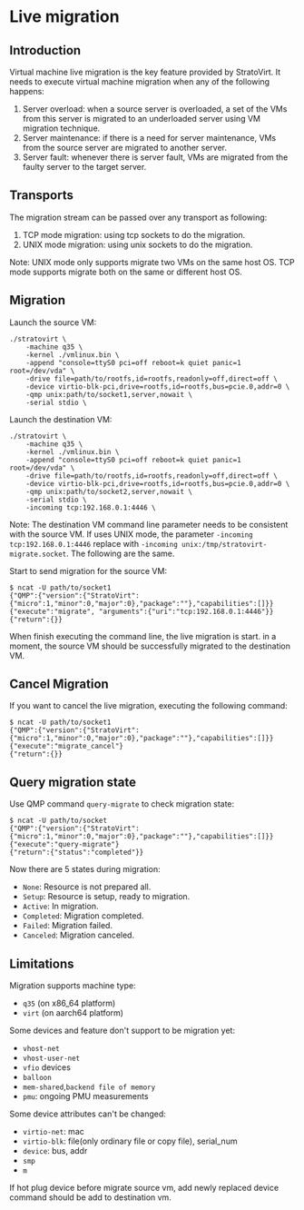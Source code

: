 # Live migration

## Introduction

Virtual machine live migration is the key feature provided by StratoVirt. It needs to execute virtual machine migration
when any of the following happens:
1. Server overload: when a source server is overloaded, a set of the VMs from this server is migrated to an underloaded
   server using VM migration technique.
2. Server maintenance: if there is a need for server maintenance, VMs from the source server are migrated to another server.
3. Server fault: whenever there is server fault, VMs are migrated from the faulty server to the target server.

## Transports

The migration stream can be passed over any transport as following:
1. TCP mode migration: using tcp sockets to do the migration.
2. UNIX mode migration: using unix sockets to do the migration.

Note: UNIX mode only supports migrate two VMs on the same host OS. TCP mode supports migrate both on the same or 
   different host OS.

## Migration

Launch the source VM:
```shell
./stratovirt \
    -machine q35 \
    -kernel ./vmlinux.bin \
    -append "console=ttyS0 pci=off reboot=k quiet panic=1 root=/dev/vda" \
    -drive file=path/to/rootfs,id=rootfs,readonly=off,direct=off \
    -device virtio-blk-pci,drive=rootfs,id=rootfs,bus=pcie.0,addr=0 \
    -qmp unix:path/to/socket1,server,nowait \
    -serial stdio \
```

Launch the destination VM:
```shell
./stratovirt \
    -machine q35 \
    -kernel ./vmlinux.bin \
    -append "console=ttyS0 pci=off reboot=k quiet panic=1 root=/dev/vda" \
    -drive file=path/to/rootfs,id=rootfs,readonly=off,direct=off \
    -device virtio-blk-pci,drive=rootfs,id=rootfs,bus=pcie.0,addr=0 \
    -qmp unix:path/to/socket2,server,nowait \
    -serial stdio \
    -incoming tcp:192.168.0.1:4446 \
```

Note: The destination VM command line parameter needs to be consistent with the source VM. If uses UNIX mode, the 
parameter `-incoming tcp:192.168.0.1:4446` replace with `-incoming unix:/tmp/stratovirt-migrate.socket`. The following 
are the same.

Start to send migration for the source VM:
```shell
$ ncat -U path/to/socket1
{"QMP":{"version":{"StratoVirt":{"micro":1,"minor":0,"major":0},"package":""},"capabilities":[]}}
{"execute":"migrate", "arguments":{"uri":"tcp:192.168.0.1:4446"}}
{"return":{}}
```

When finish executing the command line, the live migration is start. in a moment, the source VM should be successfully
migrated to the destination VM.

## Cancel Migration

If you want to cancel the live migration, executing the following command:
```shell
$ ncat -U path/to/socket1
{"QMP":{"version":{"StratoVirt":{"micro":1,"minor":0,"major":0},"package":""},"capabilities":[]}}
{"execute":"migrate_cancel"}
{"return":{}}
```

## Query migration state

Use QMP command `query-migrate` to check migration state:
```shell
$ ncat -U path/to/socket
{"QMP":{"version":{"StratoVirt":{"micro":1,"minor":0,"major":0},"package":""},"capabilities":[]}}
{"execute":"query-migrate"}
{"return":{"status":"completed"}}
```

Now there are 5 states during migration:
- `None`: Resource is not prepared all.
- `Setup`: Resource is setup, ready to migration.
- `Active`: In migration.
- `Completed`: Migration completed.
- `Failed`: Migration failed.
- `Canceled`: Migration canceled.

## Limitations

Migration supports machine type:
- `q35` (on x86_64 platform)
- `virt` (on aarch64 platform)

Some devices and feature don't support to be migration yet:
- `vhost-net`
- `vhost-user-net`
- `vfio` devices
- `balloon`
- `mem-shared`,`backend file of memory`
- `pmu`: ongoing PMU measurements

Some device attributes can't be changed:
- `virtio-net`: mac
- `virtio-blk`: file(only ordinary file or copy file), serial_num
- `device`: bus, addr
- `smp`
- `m`

If hot plug device before migrate source vm, add newly replaced device command should be add to destination vm.
